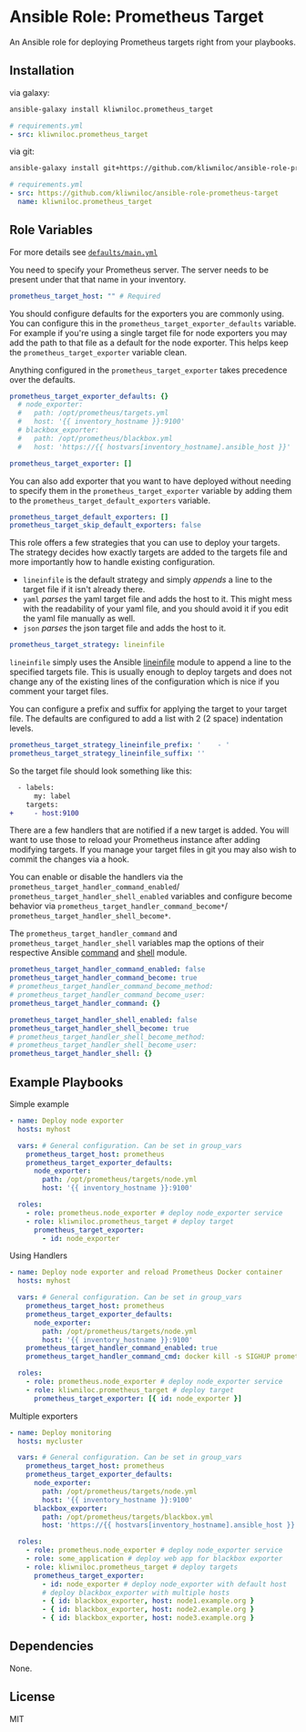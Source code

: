Ansible Role: Prometheus Target
===============================

An Ansible role for deploying Prometheus targets right from your playbooks.

Installation
------------

via galaxy:

```sh
ansible-galaxy install kliwniloc.prometheus_target
```

```yaml
# requirements.yml
- src: kliwniloc.prometheus_target
```

via git:

```sh
ansible-galaxy install git+https://github.com/kliwniloc/ansible-role-prometheus-target.git,master
```

```yaml
# requirements.yml
- src: https://github.com/kliwniloc/ansible-role-prometheus-target
  name: kliwniloc.prometheus_target
```

Role Variables
--------------

For more details see [`defaults/main.yml`](defaults/main.yml)

You need to specify your Prometheus server. The server needs to be present under
that that name in your inventory.

```yaml
prometheus_target_host: "" # Required
```

You should configure defaults for the exporters you are commonly using.
You can configure this in the `prometheus_target_exporter_defaults` variable.
For example if you're using a single target file for node exporters you may
add the path to that file as a default for the node exporter.
This helps keep the `prometheus_target_exporter` variable clean.

Anything configured in the `prometheus_target_exporter` takes precedence over
the defaults.

```yaml
prometheus_target_exporter_defaults: {}
  # node_exporter:
  #   path: /opt/prometheus/targets.yml
  #   host: '{{ inventory_hostname }}:9100'
  # blackbox_exporter:
  #   path: /opt/prometheus/blackbox.yml
  #   host: 'https://{{ hostvars[inventory_hostname].ansible_host }}'

prometheus_target_exporter: []
```

You can also add exporter that you want to have deployed without needing to
specify them in the `prometheus_target_exporter` variable by adding them to the
`prometheus_target_default_exporters` variable.

```yaml
prometheus_target_default_exporters: []
prometheus_target_skip_default_exporters: false
```

This role offers a few strategies that you can use to deploy your targets.
The strategy decides how exactly targets are added to the targets file and more
importantly how to handle existing configuration.

* `lineinfile` is the default strategy and simply *appends* a line to the target
  file if it isn't already there.
* `yaml` *parses* the yaml target file and adds the host to it. This might mess
  with the readability of your yaml file, and you should avoid it if you edit
  the yaml file manually as well.
* `json` *parses* the json target file and adds the host to it.

```yaml
prometheus_target_strategy: lineinfile
```

`lineinfile` simply uses the Ansible
[lineinfile](https://docs.ansible.com/ansible/latest/collections/ansible/builtin/lineinfile_module.html)
module to append a line to the specified targets file. This is usually enough to
deploy targets and does not change any of the existing lines of the
configuration which is nice if you comment your target files.

You can configure a prefix and suffix for applying the target to your target
file. The defaults are configured to add a list with 2 (2 space) indentation
levels.

```yaml
prometheus_target_strategy_lineinfile_prefix: '    - '
prometheus_target_strategy_lineinfile_suffix: ''
```

So the target file should look something like this:

```diff
  - labels:
      my: label
    targets:
+     - host:9100
```

There are a few handlers that are notified if a new target is added. You will
want to use those to reload your Prometheus instance after adding modifying
targets. If you manage your target files in git you may also wish to commit the
changes via a hook.

You can enable or disable the handlers via the `prometheus_target_handler_command_enabled`/
`prometheus_target_handler_shell_enabled` variables and configure become
behavior via `prometheus_target_handler_command_become*`/
`prometheus_target_handler_shell_become*`.

The `prometheus_target_handler_command` and `prometheus_target_handler_shell`
variables map the options of their respective Ansible
[command](https://docs.ansible.com/ansible/latest/collections/ansible/builtin/command_module.html)
and
[shell](https://docs.ansible.com/ansible/latest/collections/ansible/builtin/shell_module.html)
module.

```yaml
prometheus_target_handler_command_enabled: false
prometheus_target_handler_command_become: true
# prometheus_target_handler_command_become_method:
# prometheus_target_handler_command_become_user:
prometheus_target_handler_command: {}

prometheus_target_handler_shell_enabled: false
prometheus_target_handler_shell_become: true
# prometheus_target_handler_shell_become_method:
# prometheus_target_handler_shell_become_user:
prometheus_target_handler_shell: {}
```

Example Playbooks
-----------------

Simple example

```yaml
- name: Deploy node exporter
  hosts: myhost

  vars: # General configuration. Can be set in group_vars
    prometheus_target_host: prometheus
    prometheus_target_exporter_defaults:
      node_exporter:
        path: /opt/prometheus/targets/node.yml
        host: '{{ inventory_hostname }}:9100'

  roles:
    - role: prometheus.node_exporter # deploy node_exporter service
    - role: kliwniloc.prometheus_target # deploy target
      prometheus_target_exporter:
        - id: node_exporter
```

Using Handlers

```yaml
- name: Deploy node exporter and reload Prometheus Docker container
  hosts: myhost

  vars: # General configuration. Can be set in group_vars
    prometheus_target_host: prometheus
    prometheus_target_exporter_defaults:
      node_exporter:
        path: /opt/prometheus/targets/node.yml
        host: '{{ inventory_hostname }}:9100'
    prometheus_target_handler_command_enabled: true
    prometheus_target_handler_command_cmd: docker kill -s SIGHUP prometheus

  roles:
    - role: prometheus.node_exporter # deploy node_exporter service
    - role: kliwniloc.prometheus_target # deploy target
      prometheus_target_exporter: [{ id: node_exporter }]
```

Multiple exporters

```yaml
- name: Deploy monitoring
  hosts: mycluster

  vars: # General configuration. Can be set in group_vars
    prometheus_target_host: prometheus
    prometheus_target_exporter_defaults:
      node_exporter:
        path: /opt/prometheus/targets/node.yml
        host: '{{ inventory_hostname }}:9100'
      blackbox_exporter:
        path: /opt/prometheus/targets/blackbox.yml
        host: 'https://{{ hostvars[inventory_hostname].ansible_host }}'

  roles:
    - role: prometheus.node_exporter # deploy node_exporter service
    - role: some_application # deploy web app for blackbox exporter
    - role: kliwniloc.prometheus_target # deploy targets
      prometheus_target_exporter:
        - id: node_exporter # deploy node_exporter with default host
        # deploy blackbox_exporter with multiple hosts
        - { id: blackbox_exporter, host: node1.example.org }
        - { id: blackbox_exporter, host: node2.example.org }
        - { id: blackbox_exporter, host: node3.example.org }
```

Dependencies
------------

None.

License
-------

MIT
